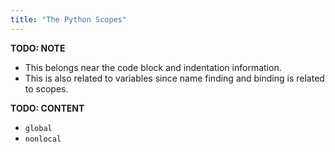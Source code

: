 ```yaml
---
title: "The Python Scopes"
---
```


**TODO: NOTE**

*   This belongs near the code block and indentation information.
*   This is also related to variables since name finding and binding is related to scopes.

**TODO: CONTENT**

*   `global`
*   `nonlocal`
